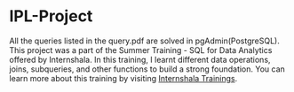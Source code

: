 # IPL-Project
All the queries listed in the query.pdf are solved in pgAdmin(PostgreSQL).
This project was a part of the Summer Training - SQL for Data Analytics offered by Internshala.
In this training, I learnt different data operations, joins, subqueries, and other functions to build a strong foundation.
You can learn more about this training by visiting [Internshala Trainings](https://trainings.internshala.com/sql-data-analytics-course/?tracking_source=trainings-search-results).
